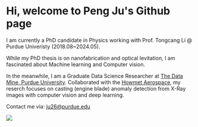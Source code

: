 # Hi, welcome to Peng Ju's Github page
I am currently a PhD candidate in Physics working with Prof. Tongcang Li @ Purdue Univeristy (2018.08~2024.05).

While my PhD thesis is on nanofabrication and optical levitation, I am fascinated about Machine learning and Computer vision.  

In the meanwhile, I am a Graduate Data Science Researcher at [The Data Mine, Purdue University](https://datamine.purdue.edu/). Collaborated with the [Howmet Aerospace](https://www.howmet.com/), my reserch focuses on casting (engine blade) anomaly detection from X-Ray images with computer vision and deep learning.

Contact me via: ju26@purdue.edu

![](https://komarev.com/ghpvc/?username=peng-ju&label=PROFILE+VIEWS)

<!---
% Data analysis and numerical simulation are powerful tools to understand the physics phenomenon.

peng-ju/peng-ju is a ✨ special ✨ repository because its `README.md` (this file) appears on your GitHub profile.
You can click the Preview link to take a look at your changes.
--->
